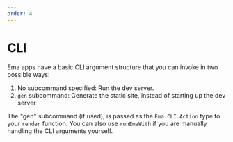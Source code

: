```yaml
---
order: 4
---
```

# CLI

Ema apps have a basic CLI argument structure that you can invoke in two possible ways:

1. No subcommand specified: Run the dev server.
2. `gen` subcommand: Generate the static site, instead of starting up the dev server

The "gen" subcommand (if used), is passed as the `Ema.CLI.Action` type to your `render` function. You can also use `runEmaWith` if you are manually handling the CLI arguments yourself.
